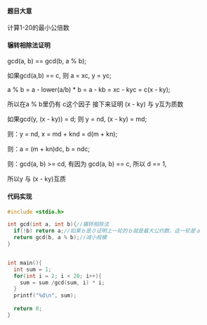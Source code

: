 #### 题目大意

计算1-20的最小公倍数



#### 辗转相除法证明

gcd(a, b) == gcd(b, a % b);

如果gcd(a,b) == c,  则 a = xc, y = yc;

a % b = a - lower(a/b) * b = a - kb = xc - kyc = c(x - ky);

所以在a % b里仍有 c这个因子 接下来证明 (x - ky) 与 y互为质数



如果gcd(y, (x - ky)) = d; 则 y = nd, (x - ky)  = md;

则：y = nd, x = md + knd = d(m + kn);

则：a = (m + kn)dc, b = ndc;

则：gcd(a, b) >= cd, 有因为 gcd(a, b) == c, 所以 d == 1,

所以y 与 (x - ky)互质







#### 代码实现

````c++
#include <stdio.h>

int gcd(int a, int b){//辗转相除法
  if(!b) return a;//如果ｂ是０证明上一轮的ｂ就是最大公约数，这一轮是ａ
  return gcd(b, a % b);//减小规模
}


int main(){
  int sum = 1;
  for(int i = 2; i < 20; i++){
    sum = sum /gcd(sum, i) * i;
  }
  printf("%d\n", sum);
  
  return 0;
}
````









